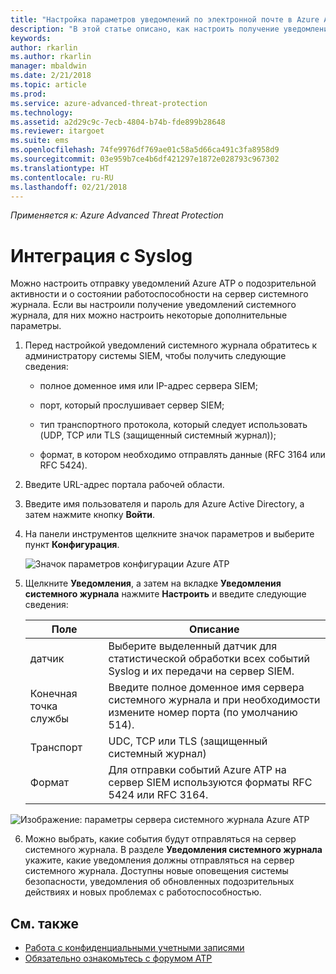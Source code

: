 ```yaml
---
title: "Настройка параметров уведомлений по электронной почте в Azure Advanced Threat Protection | Документы Майкрософт"
description: "В этой статье описано, как настроить получение уведомлений Azure ATP о подозрительной активности (по электронной почте или с помощью пересылки событий Azure ATP)"
keywords: 
author: rkarlin
ms.author: rkarlin
manager: mbaldwin
ms.date: 2/21/2018
ms.topic: article
ms.prod: 
ms.service: azure-advanced-threat-protection
ms.technology: 
ms.assetid: a2d29c9c-7ecb-4804-b74b-fde899b28648
ms.reviewer: itargoet
ms.suite: ems
ms.openlocfilehash: 74fe9976df769ae01c58a5d66ca491c3fa8958d9
ms.sourcegitcommit: 03e959b7ce4b6df421297e1872e028793c967302
ms.translationtype: HT
ms.contentlocale: ru-RU
ms.lasthandoff: 02/21/2018
---
```

*Применяется к: Azure Advanced Threat Protection*



# <a name="integrate-with-syslog"></a>Интеграция с Syslog

Можно настроить отправку уведомлений Azure ATP о подозрительной активности и о состоянии работоспособности на сервер системного журнала. Если вы настроили получение уведомлений системного журнала, для них можно настроить некоторые дополнительные параметры.

1.  Перед настройкой уведомлений системного журнала обратитесь к администратору системы SIEM, чтобы получить следующие сведения:

    -   полное доменное имя или IP-адрес сервера SIEM;

    -   порт, который прослушивает сервер SIEM;

    -   тип транспортного протокола, который следует использовать (UDP, TCP или TLS (защищенный системный журнал));

    -   формат, в котором необходимо отправлять данные (RFC 3164 или RFC 5424).

2.  Введите URL-адрес портала рабочей области.

3.  Введите имя пользователя и пароль для Azure Active Directory, а затем нажмите кнопку **Войти**.

4.  На панели инструментов щелкните значок параметров и выберите пункт **Конфигурация**.

    ![Значок параметров конфигурации Azure ATP](media/ATP-config-menu.png)

5.  Щелкните **Уведомления**, а затем на вкладке **Уведомления системного журнала** нажмите **Настроить** и введите следующие сведения:

    |Поле|Описание|
    |---------|---------------|
    |датчик|Выберите выделенный датчик для статистической обработки всех событий Syslog и их передачи на сервер SIEM.|
    |Конечная точка службы|Введите полное доменное имя сервера системного журнала и при необходимости измените номер порта (по умолчанию 514).|
    |Транспорт|UDC, TCP или TLS (защищенный системный журнал)|
    |Формат|Для отправки событий Azure ATP на сервер SIEM используются форматы RFC 5424 или RFC 3164.|

 ![Изображение: параметры сервера системного журнала Azure ATP](media/atp-syslog.png)

6. Можно выбрать, какие события будут отправляться на сервер системного журнала. В разделе **Уведомления системного журнала** укажите, какие уведомления должны отправляться на сервер системного журнала. Доступны новые оповещения системы безопасности, уведомления об обновленных подозрительных действиях и новых проблемах с работоспособностью.


## <a name="see-also"></a>См. также

- [Работа с конфиденциальными учетными записями](sensitive-accounts.md)
- [Обязательно ознакомьтесь с форумом ATP](https://aka.ms/azureatpcommunity)